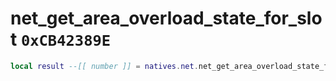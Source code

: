 # net_get_area_overload_state_for_slot `0xCB42389E`

```lua
local result --[[ number ]] = natives.net.net_get_area_overload_state_for_slot(_unk0 --[[ number ]])
```